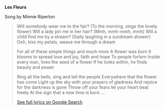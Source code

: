 **Les Fleurs**

Song by Minnie Riperton

> Will somebody wear me to the fair?
> (To the morning, sings the lovely flower)
> Will a lady pin me in her hair?
> (Mmh, mmh-mmh, mmh)
> Will a child find me by a stream?
> (Gaily laughing in a sundream shower)
> Ooh, kiss my petals, weave me through a dream
> 
> For all of these simple things and much more
> A flower was born
> It blooms to spread love and joy, faith and hope
> To people forlorn
> Inside every man, lives the seed of a flower
> If he looks within, he finds beauty and power
> 
> Ring all the bells, sing and tell the people
> Everywhere that the flower has come
> Light up the sky with your prayers of gladness
> And rejoice for the darkness is gone
> Throw off your fears let your heart beat freely
> At the sign that a new time is born
> ...
> 
> [See full lyrics on Google Search](https://www.google.com/search?q=Minnie+Riperton+Les+Fleurs+lyrics)